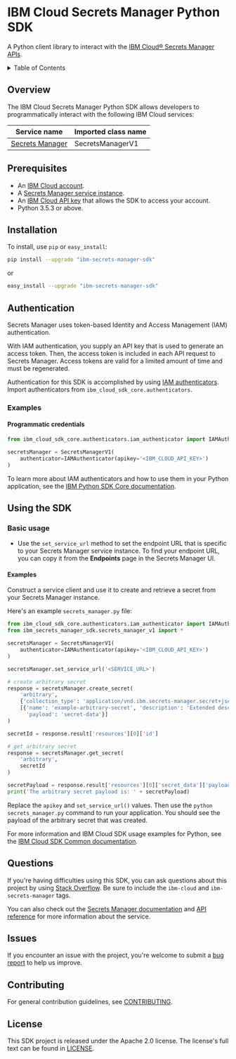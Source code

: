 # IBM Cloud Secrets Manager Python SDK

A Python client library to interact with
the [IBM Cloud® Secrets Manager APIs](https://cloud.ibm.com/apidocs/secrets-manager).

<details>
<summary>Table of Contents</summary>

* [Overview](#overview)
* [Prerequisites](#prerequisites)
* [Installation](#installation)
* [Authentication](#authentication)
* [Using the SDK](#using-the-sdk)
* [Questions](#questions)
* [Issues](#issues)
* [Contributing](#contributing)
* [License](#license)

</details>

## Overview

The IBM Cloud Secrets Manager Python SDK allows developers to programmatically interact with the following IBM Cloud
services:

Service name | Imported class name
--- | ---
[Secrets Manager](https://cloud.ibm.com/apidocs/secrets-manager) | SecretsManagerV1

## Prerequisites

- An [IBM Cloud account](https://cloud.ibm.com/registration).
- A [Secrets Manager service instance](https://cloud.ibm.com/catalog/services/secrets-manager).
- An [IBM Cloud API key](https://cloud.ibm.com/iam/apikeys) that allows the SDK to access your account.
- Python 3.5.3 or above.

## Installation

To install, use `pip` or `easy_install`:

```bash
pip install --upgrade "ibm-secrets-manager-sdk"
```

or

```bash
easy_install --upgrade "ibm-secrets-manager-sdk"
```

## Authentication

Secrets Manager uses token-based Identity and Access Management (IAM) authentication.

With IAM authentication, you supply an API key that is used to generate an access token. Then, the access token is
included in each API request to Secrets Manager. Access tokens are valid for a limited amount of time and must be
regenerated.

Authentication for this SDK is accomplished by
using [IAM authenticators](https://github.com/IBM/ibm-cloud-sdk-common/blob/master/README.md#authentication). Import
authenticators from `ibm_cloud_sdk_core.authenticators`.

### Examples

#### Programmatic credentials

```python
from ibm_cloud_sdk_core.authenticators.iam_authenticator import IAMAuthenticator

secretsManager = SecretsManagerV1(
    authenticator=IAMAuthenticator(apikey='<IBM_CLOUD_API_KEY>')
)
```

To learn more about IAM authenticators and how to use them in your Python application, see
the [IBM Python SDK Core documentation](https://github.com/IBM/python-sdk-core/blob/master/Authentication.md).

## Using the SDK

### Basic usage

- Use the `set_service_url` method to set the endpoint URL that is specific to your Secrets Manager service instance. To
  find your endpoint URL, you can copy it from the **Endpoints** page in the Secrets Manager UI.

#### Examples

Construct a service client and use it to create and retrieve a secret from your Secrets Manager instance.

Here's an example `secrets_manager.py` file:

```python
from ibm_cloud_sdk_core.authenticators.iam_authenticator import IAMAuthenticator
from ibm_secrets_manager_sdk.secrets_manager_v1 import *

secretsManager = SecretsManagerV1(
    authenticator=IAMAuthenticator(apikey='<IBM_CLOUD_API_KEY>')
)

secretsManager.set_service_url('<SERVICE_URL>')

# create arbitrary secret
response = secretsManager.create_secret(
    'arbitrary',
    {'collection_type': 'application/vnd.ibm.secrets-manager.secret+json', 'collection_total': 1},
    [{'name': 'example-arbitrary-secret', 'description': 'Extended description for this secret.',
      'payload': 'secret-data'}]
)

secretId = response.result['resources'][0]['id']

# get arbitrary secret
response = secretsManager.get_secret(
    'arbitrary',
    secretId
)

secretPayload = response.result['resources'][0]['secret_data']['payload']
print('The arbitrary secret payload is: ' + secretPayload)

```

Replace the `apikey` and `set_service_url()` values. Then use the `python secrets_manager.py` command to run your
application. You should see the payload of the arbitrary secret that was created.

For more information and IBM Cloud SDK usage examples for Python, see
the [IBM Cloud SDK Common documentation](https://github.com/IBM/ibm-cloud-sdk-common/blob/master/README.md).

## Questions

If you're having difficulties using this SDK, you can ask questions about this project by
using [Stack Overflow](https://stackoverflow.com/questions/tagged/ibm-cloud+secrets-manager). Be sure to include
the `ibm-cloud` and `ibm-secrets-manager` tags.

You can also check out the [Secrets Manager documentation](https://cloud.ibm.com/docs/secrets-manager)
and [API reference](https://cloud.ibm.com/apidocs/secrets-manager) for more information about the service.

## Issues

If you encounter an issue with the project, you're welcome to submit
a [bug report](https://github.com/IBM/secrets-manager-python-sdk/issues) to help us improve.

## Contributing

For general contribution guidelines, see [CONTRIBUTING](CONTRIBUTING.md).

## License

This SDK project is released under the Apache 2.0 license. The license's full text can be found in [LICENSE](LICENSE).